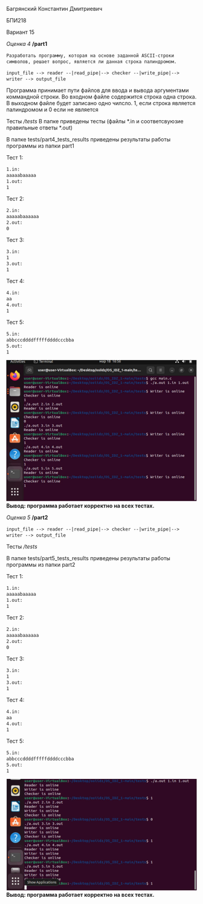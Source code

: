 Багрянский Константин Дмитриевич

БПИ218

Вариант 15

*Оценка 4*  **/part1**

```
Разработать программу, которая на основе заданной ASCII-строки
символов, решает вопрос, является ли данная строка палиндромом.
```
```
input_file --> reader --|read_pipe|--> checker --|write_pipe|--> writer --> output_file
```

Программа принимает пути файлов для ввода и вывода аргументами коммандной строки.
Во входном файле содержится строка одна строка.
В выходном файле будет записано одно чилсло. 1, если строка является палиндромом и 0 если не является

Тесты */tests*
В папке приведены тесты (файлы *.in и соответсвуюзие правильные ответы *.out)

В папке tests/part4_tests_results приведены результаты работы программы из папки part1

Тест 1:
```
1.in:
aaaaabaaaaa
1.out:
1
```
Тест 2:
```
2.in:
aaaaabaaaaaa
2.out:
0
```
Тест 3:
```
3.in:
1
3.out:
1
```
Тест 4:
```
4.in:
aa
4.out:
1
```
Тест 5:
```
5.in:
abbcccddddfffffddddcccbba
5.out:
1
```
![alt text](pics/tests_4.jpg)
**Вывод: программа работает корректно на всех тестах.**


*Оценка 5*  **/part2**
```
input_file --> reader --|read_pipe|--> checker --|write_pipe|--> writer --> output_file
```

Тесты */tests*

В папке tests/part5_tests_results приведены результаты работы программы из папки part2

Тест 1:
```
1.in:
aaaaabaaaaa
1.out:
1
```
Тест 2:
```
2.in:
aaaaabaaaaaa
2.out:
0
```
Тест 3:
```
3.in:
1
3.out:
1
```
Тест 4:
```
4.in:
aa
4.out:
1
```
Тест 5:
```
5.in:
abbcccddddfffffddddcccbba
5.out:
1
```

![alt text](pics/tests_5.jpg)
**Вывод: программа работает корректно на всех тестах.**



